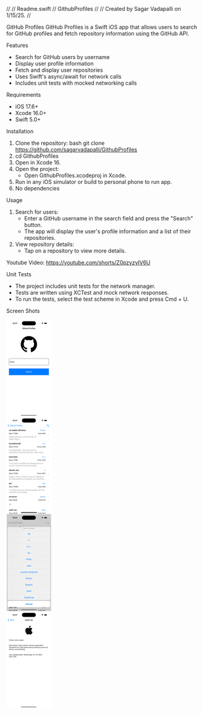 //
//  Readme.swift
//  GithubProfiles
//
//  Created by Sagar Vadapalli on 1/15/25.
//

GitHub Profiles
GitHub Profiles is a Swift iOS app that allows users to search for GitHub profiles and fetch repository information using the GitHub API.

Features
* Search for GitHub users by username
* Display user profile information
* Fetch and display user repositories
* Uses Swift's async/await for network calls
* Includes unit tests with mocked networking calls

Requirements
* iOS 17.6+
* Xcode 16.0+
* Swift 5.0+

Installation
1. Clone the repository: bash git clone https://github.com/sagarvadapalli/GithubProfiles
2. cd GithubProfiles
3. Open in Xcode 16.
4. Open the project:
    * Open GithubProfiles.xcodeproj in Xcode.
5. Run in any iOS simulator or build to personal phone to run app.
6. No dependencies


Usage
1. Search for users:
    * Enter a GitHub username in the search field and press the "Search" button.
    * The app will display the user's profile information and a list of their repositories.
2. View repository details:
    * Tap on a repository to view more details.

Youtube Video:
https://youtube.com/shorts/Z0pzyzyIV6U

Unit Tests
* The project includes unit tests for the network manager.
* Tests are written using XCTest and mock network responses.
* To run the tests, select the test scheme in Xcode and press Cmd + U.

Screen Shots

![image alt](https://github.com/sagarvadapalli/GithubProfiles/blob/a454c9f3b5a12cce20e40d88d02e9fb6f619ef31/Screenshots.jpg)
